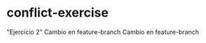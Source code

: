 # conflict-exercise
"Ejercicio 2"
C a m b i o   e n   f e a t u r e - b r a n c h  
 C a m b i o   e n   f e a t u r e - b r a n c h  
 